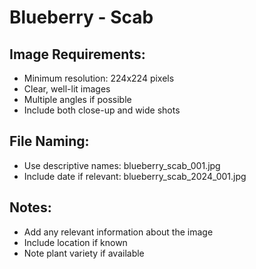 # Blueberry - Scab

## Image Requirements:
- Minimum resolution: 224x224 pixels
- Clear, well-lit images
- Multiple angles if possible
- Include both close-up and wide shots

## File Naming:
- Use descriptive names: blueberry_scab_001.jpg
- Include date if relevant: blueberry_scab_2024_001.jpg

## Notes:
- Add any relevant information about the image
- Include location if known
- Note plant variety if available
